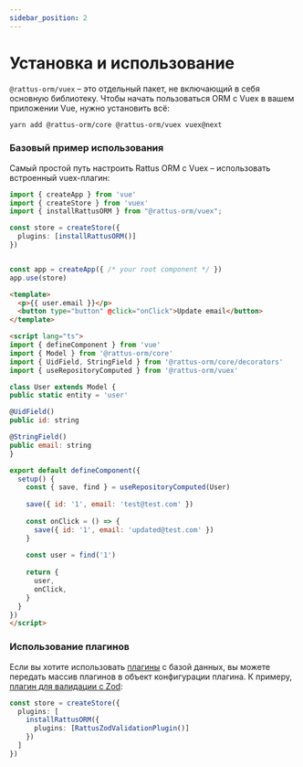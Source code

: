 ```yaml
---
sidebar_position: 2
---
```


# Установка и использование

`@rattus-orm/vuex` – это отдельный пакет, не включающий в себя основную библиотеку. Чтобы начать
пользоваться ORM с Vuex в вашем приложении Vue, нужно установить всё:
```bash
yarn add @rattus-orm/core @rattus-orm/vuex vuex@next
```

### Базовый пример использования
Самый простой путь настроить Rattus ORM с Vuex – использовать встроенный vuex-плагин:

```typescript title="main.ts"
import { createApp } from 'vue'
import { createStore } from 'vuex'
import { installRattusORM } from "@rattus-orm/vuex";

const store = createStore({ 
  plugins: [installRattusORM()]
})


const app = createApp({ /* your root component */ })
app.use(store)
```

```html title="App.vue"
<template>
  <p>{{ user.email }}</p>
  <button type="button" @click="onClick">Update email</button>
</template>

<script lang="ts">
import { defineComponent } from 'vue'
import { Model } from '@rattus-orm/core'
import { UidField, StringField } from '@rattus-orm/core/decorators'
import { useRepositoryComputed } from '@rattus-orm/vuex'

class User extends Model {
public static entity = 'user'

@UidField()
public id: string

@StringField()
public email: string
}

export default defineComponent({
  setup() {
    const { save, find } = useRepositoryComputed(User)
    
    save({ id: '1', email: 'test@test.com' })
    
    const onClick = () => {
      save({ id: '1', email: 'updated@test.com' })
    }
    
    const user = find('1')
    
    return {
      user,
      onClick,
    }
  }
})
</script>
``` 

### Использование плагинов

Если вы хотите использовать [плагины](/docs/docs-core/plugins) с базой 
данных, вы можете передать массив плагинов в объект конфигурации плагина. К примеру, [плагин для валидации с Zod](/docs/category/zod-validate):
```typescript
const store = createStore({ 
  plugins: [
    installRattusORM({
      plugins: [RattusZodValidationPlugin()]
    })
  ]
})
```
